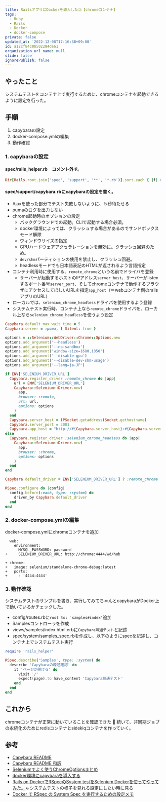 ```yaml
---
title: RailsアプリにDockerを導入した②【chromeコンテナ】
tags:
  - Ruby
  - Rails
  - Docker
  - docker-compose
private: false
updated_at: '2022-12-08T17:16:38+09:00'
id: a12cf84c08502284de61
organization_url_name: null
slide: false
ignorePublish: false
---
```

## やったこと
システムテストをコンテナ上で実行するために、chromeコンテナを起動できるように設定を行った。

## 手順
1. capybaraの設定
1. docker-compose.ymlの編集
1. 動作確認

### 1. capybaraの設定
#### spec/rails_helper.rb　コメント外す。
```rb
Dir[Rails.root.join('spec', 'support', '**', '*.rb')].sort.each { |f| require f }
```
#### spec/support/capybara.rbにcapybaraの設定を書く。
- Ajaxを使った部分でテスト失敗しないように、５秒待たせる
- pumaのログを出力しない
- chrome起動時のオプションの設定
    - バックグラウンドでの起動。CLIで起動する場合必須。
    - docker環境によっては、クラッシュする場合があるのでサンドボックスモード解除
    - ウィンドウサイズの指定
    - GPUハードウェアアクセラレーションを無効に。クラッシュ回避のため。
    - `dev/shm`パーティションの使用を禁止し、クラッシュ回避。
    - headlessモードでも日本語表記のHTMLが返されるよう言語指定
- コンテナ利用時に使用する、`remote_chrome`という名前でドライバを登録
    - サーバーが起動するホストのIPアドレス`server_host`、サーバーがlistenするポート番号`server_port`、そしてchromeコンテナで動作するブラウザにアクセスしてほしいURLを指定`app_host`（＝webコンテナ側のrailsアプリのURL）
- ローカルでは、`selenium_chrome_headless`ドライバを使用するよう登録
- システムテスト実行時、コンテナ上なら`remote_chrome`ドライバを、ローカル上なら`selenium_chrome_headless`を使うよう設定
```rb
Capybara.default_max_wait_time = 5
Capybara.server = :puma, { Silent: true }

options = ::Selenium::WebDriver::Chrome::Options.new
options.add_argument('--headless')
options.add_argument('--no-sandbox')
options.add_argument('window-size=1680,1050')
options.add_argument('--disable-gpu')
options.add_argument('--disable-dev-shm-usage')
options.add_argument('--lang=ja-JP')

if ENV['SELENIUM_DRIVER_URL']
  Capybara.register_driver :remote_chrome do |app|
    url = ENV['SELENIUM_DRIVER_URL']
    Capybara::Selenium::Driver.new(
      app,
      browser: :remote,
      url: url,
      options: options
    )
  end
  Capybara.server_host = IPSocket.getaddress(Socket.gethostname)
  Capybara.server_port = 3001
  Capybara.app_host = "http://#{Capybara.server_host}:#{Capybara.server_port}"
else
  Capybara.register_driver :selenium_chrome_headless do |app|
    Capybara::Selenium::Driver.new(
      app,
      browser: :chrome,
      options: options
    )
  end
end

Capybara.default_driver = ENV['SELENIUM_DRIVER_URL'] ? :remote_chrome : :selenium_chrome_headless

RSpec.configure do |config|
  config.before(:each, type: :system) do
    driven_by Capybara.default_driver
  end
end
```

### 2. docker-compose.ymlの編集
docker-compose.ymlにchromeコンテナを追加
```diff_yaml
  web:
    environment:
      MYSQL_PASSWORD: password
+     SELENIUM_DRIVER_URL: http://chrome:4444/wd/hub

+ chrome:
+   image: selenium/standalone-chrome-debug:latest
+   ports:
+     - '4444:4444'
```

### 3. 動作確認
システムテストのサンプルを書き、実行してみてちゃんとcapybaraがDocker上で動いているかチェックした。

- config/routes.rbに`root to: 'samples#index'`追加
- Samplesコントローラを作成
- views/samples/index.html.erbに`Capybara疎通テスト`と記述
- spec/system/samples_spec.rbを作成し、以下のようにspecを記述し、コンテナ上でシステムテスト実行
```rb
require 'rails_helper'

RSpec.describe('Samples', type: :system) do
  describe 'Capybaraの疎通確認' do
    it 'ページが開ける' do
      visit '/'
      expect(page).to have_content 'Capybara疎通テスト'
    end
  end
end
```

## これから
chromeコンテナが正常に動いていることを確認できた :tada:
続いて、非同期ジョブの永続化のためにredisコンテナとsidekiqコンテナを作っていく。

## 参考
- [Capybara README](https://rubydoc.info/gems/capybara)
- [Capybara README 和訳](https://github.com/willnet/capybara-readme-ja)
- [Seleniumでよく使うChromeOptionsまとめ](https://boardtechlog.com/2020/08/programming/seleniumchrome%E3%81%A7%E3%82%88%E3%81%8F%E4%BD%BF%E3%81%86chromeoptions%E3%81%BE%E3%81%A8%E3%82%81/)
- [docker環境にcapybaraを導入する](https://zenn.dev/mitsuaki/articles/d2772bb8a8cd6e)
- [Rails on DockerでRSpecのSystem testをSelenium Dockerを使ってやってみた。](https://qiita.com/at-946/items/e96eaf3f91a39d180eb3)←システムテストの様子を見れる設定にしたい時に見る
- [Docker で RSpec の System Spec を実行するための設定メモ](https://qiita.com/suketa/items/d783ac61c2a3e4c16ad4)
